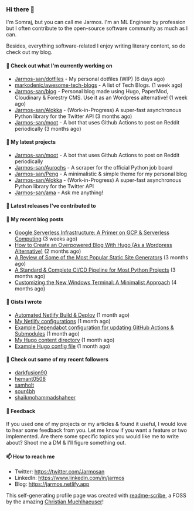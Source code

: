 ### Hi there 👋

I'm Somraj, but you can call me Jarmos. I'm an ML Engineer by profession but I often contribute to the open-source software community as much as I can.

Besides, everything software-related I enjoy writing literary content, so do check out my blog.

#### 👷 Check out what I'm currently working on

- [Jarmos-san/dotfiles](https://github.com/Jarmos-san/dotfiles) - My personal dotfiles (WIP) (6 days ago)
- [markodenic/awesome-tech-blogs](https://github.com/markodenic/awesome-tech-blogs) - A list of Tech Blogs. (1 week ago)
- [Jarmos-san/blog](https://github.com/Jarmos-san/blog) - Personal blog made using Hugo, PaperMod, Cloudinary &amp; Forestry CMS. Use it as an Wordpress alternative! (1 week ago)
- [Jarmos-san/Alokka](https://github.com/Jarmos-san/Alokka) - (Work-in-Progress) A super-fast asynchronous Python library for the Twitter API (3 months ago)
- [Jarmos-san/moot](https://github.com/Jarmos-san/moot) - A bot that uses Github Actions to post on Reddit periodically (3 months ago)

#### 🌱 My latest projects

- [Jarmos-san/moot](https://github.com/Jarmos-san/moot) - A bot that uses Github Actions to post on Reddit periodically
- [Jarmos-san/Aurochs](https://github.com/Jarmos-san/Aurochs) - A scraper for the official Python job board
- [Jarmos-san/Peng](https://github.com/Jarmos-san/Peng) - A minimalistic &amp; simple theme for my personal blog
- [Jarmos-san/Alokka](https://github.com/Jarmos-san/Alokka) - (Work-in-Progress) A super-fast asynchronous Python library for the Twitter API
- [Jarmos-san/ama](https://github.com/Jarmos-san/ama) - Ask me anything!

#### 🔭 Latest releases I've contributed to


#### 📜 My recent blog posts

- [Google Serverless Infrastructure: A Primer on GCP &amp; Serverless Computing](https://jarmos.netlify.app/posts/details-of-google-serverless-computing/) (3 weeks ago)
- [How to Create an Overpowered Blog With Hugo (As a Wordpress Alternative)](https://jarmos.netlify.app/posts/blogging-with-hugo-as-an-wordpress-alternative/) (2 months ago)
- [A Review of Some of the Most Popular Static Site Generators](https://jarmos.netlify.app/posts/reviewing-popular-static-site-generators/) (3 months ago)
- [A Standard	&amp; Complete CI/CD Pipeline for Most Python Projects](https://jarmos.netlify.app/posts/a-standard-ci-cd-pipeline-for-python-projects/) (3 months ago)
- [Customizing the New Windows Terminal: A Minimalist Approach](https://jarmos.netlify.app/posts/customizing-windows-terminal-a-minimalist-approach/) (4 months ago)

#### 📓 Gists I wrote

- [Automated Netlify Build &amp; Deploy](https://gist.github.com/d4f41f18c96770b9b8286c5b69753b58) (1 month ago)
- [My Netlify configurations](https://gist.github.com/e0d160ae26799d85a856fb1d9b756df4) (1 month ago)
- [Example Dependabot configuration for updating GitHub Actions &amp; Submodules](https://gist.github.com/0a2fa445098b6fbc94ee2074bd8137b7) (1 month ago)
- [My Hugo content directory](https://gist.github.com/d5892bca9f647e6ffbab89afd4a2259e) (1 month ago)
- [Example Hugo config file](https://gist.github.com/be236e452044d902605a22910e112faa) (1 month ago)

#### 👯 Check out some of my recent followers

- [darkfusion90](https://github.com/darkfusion90)
- [hemant0508](https://github.com/hemant0508)
- [samholt](https://github.com/samholt)
- [sour4bh](https://github.com/sour4bh)
- [shaikmohammadshaheer](https://github.com/shaikmohammadshaheer)

#### 💬 Feedback

If you used one of my projects or my articles & found it useful, I would love to hear some feedback from you. Let me know if you want a feature or two implemented. Are there some specific topics you would like me to write about? Shoot me a DM & I'll figure something out.

#### 📫 How to reach me

- Twitter: https://twitter.com/Jarmosan
- LinkedIn: https://www.linkedin.com/in/jarmos
- Blog: https://jarmos.netlify.app

This self-generating profile page was created with [readme-scribe](https://github.com/muesli/readme-scribe), a FOSS by the amazing [Christian Muehlhaeuser](https://github.com/muesli)!
